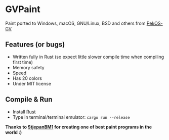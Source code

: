 # GVPaint
Paint ported to Windows, macOS, GNU/Linux, BSD and others from [PekOS-GV](https://github.com/StjepanBM1/PekOS/tree/3.X-Kernel/PekOS/PekOS%20GV)

## Features (or bugs)
- Written fully in Rust (so expect little slower compile time when compiling first time)
- Memory safety
- Speed
- Has 20 colors
- Under MIT license

## Compile & Run
- Install [Rust](https://www.rust-lang.org/tools/install)
- Type in terminal/terminal emulator: `cargo run --release`

**Thanks to [StjepanBM1](https://github.com/StjepanBM1) for creating one of best paint programs in the world :)**
